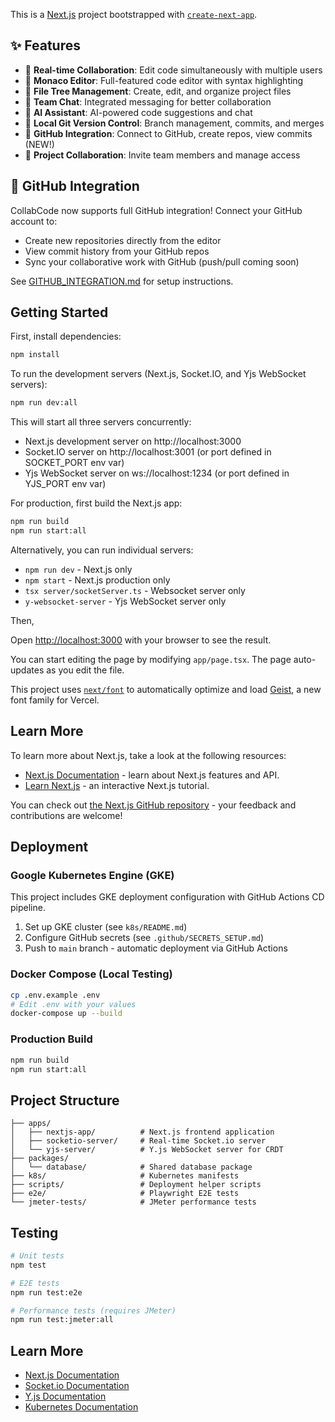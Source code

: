 This is a [Next.js](https://nextjs.org) project bootstrapped with [`create-next-app`](https://nextjs.org/docs/app/api-reference/cli/create-next-app).

## ✨ Features

- 🔄 **Real-time Collaboration**: Edit code simultaneously with multiple users
- 📝 **Monaco Editor**: Full-featured code editor with syntax highlighting
- 🌳 **File Tree Management**: Create, edit, and organize project files
- 💬 **Team Chat**: Integrated messaging for better collaboration
- 🤖 **AI Assistant**: AI-powered code suggestions and chat
- 🔀 **Local Git Version Control**: Branch management, commits, and merges
- 🐙 **GitHub Integration**: Connect to GitHub, create repos, view commits (NEW!)
- 👥 **Project Collaboration**: Invite team members and manage access

## 🚀 GitHub Integration

CollabCode now supports full GitHub integration! Connect your GitHub account to:

- Create new repositories directly from the editor
- View commit history from your GitHub repos
- Sync your collaborative work with GitHub (push/pull coming soon)

See [GITHUB_INTEGRATION.md](./GITHUB_INTEGRATION.md) for setup instructions.

## Getting Started

First, install dependencies:

```bash
npm install
```

To run the development servers (Next.js, Socket.IO, and Yjs WebSocket servers):

```bash
npm run dev:all
```

This will start all three servers concurrently:

- Next.js development server on http://localhost:3000
- Socket.IO server on http://localhost:3001 (or port defined in SOCKET_PORT env var)
- Yjs WebSocket server on ws://localhost:1234 (or port defined in YJS_PORT env var)

For production, first build the Next.js app:

```bash
npm run build
npm run start:all
```

Alternatively, you can run individual servers:

- `npm run dev` - Next.js only
- `npm start` - Next.js production only
- `tsx server/socketServer.ts` - Websocket server only
- `y-websocket-server` - Yjs WebSocket server only

Then,

Open [http://localhost:3000](http://localhost:3000) with your browser to see the result.

You can start editing the page by modifying `app/page.tsx`. The page auto-updates as you edit the file.

This project uses [`next/font`](https://nextjs.org/docs/app/building-your-application/optimizing/fonts) to automatically optimize and load [Geist](https://vercel.com/font), a new font family for Vercel.

## Learn More

To learn more about Next.js, take a look at the following resources:

- [Next.js Documentation](https://nextjs.org/docs) - learn about Next.js features and API.
- [Learn Next.js](https://nextjs.org/learn) - an interactive Next.js tutorial.

You can check out [the Next.js GitHub repository](https://github.com/vercel/next.js) - your feedback and contributions are welcome!

## Deployment

### Google Kubernetes Engine (GKE)

This project includes GKE deployment configuration with GitHub Actions CD pipeline.

1. Set up GKE cluster (see `k8s/README.md`)
2. Configure GitHub secrets (see `.github/SECRETS_SETUP.md`)
3. Push to `main` branch - automatic deployment via GitHub Actions

### Docker Compose (Local Testing)

```bash
cp .env.example .env
# Edit .env with your values
docker-compose up --build
```

### Production Build

```bash
npm run build
npm run start:all
```

## Project Structure

```
├── apps/
│   ├── nextjs-app/          # Next.js frontend application
│   ├── socketio-server/     # Real-time Socket.io server
│   └── yjs-server/          # Y.js WebSocket server for CRDT
├── packages/
│   └── database/            # Shared database package
├── k8s/                     # Kubernetes manifests
├── scripts/                 # Deployment helper scripts
├── e2e/                     # Playwright E2E tests
└── jmeter-tests/            # JMeter performance tests
```

## Testing

```bash
# Unit tests
npm test

# E2E tests
npm run test:e2e

# Performance tests (requires JMeter)
npm run test:jmeter:all
```

## Learn More

- [Next.js Documentation](https://nextjs.org/docs)
- [Socket.io Documentation](https://socket.io/docs/)
- [Y.js Documentation](https://docs.yjs.dev/)
- [Kubernetes Documentation](https://kubernetes.io/docs/)
